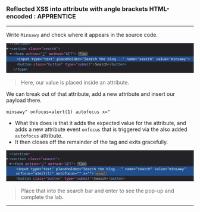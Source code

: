 ### Reflected XSS into attribute with angle brackets HTML-encoded : APPRENTICE

---

Write `Minsawy` and check where it appears in the source code.

![source](./screenshots/source.png)

> Here, our value is placed inside an attribute.

We can break out of that attribute, add a new attribute and insert our payload there.
```
minsawy" onfocus=alert(1) autofocus x="
```
- What this does is that it adds the expected value for the attribute, and adds a new attribute event `onfocus` that is triggered via the also added `autofocus` attribute.
- It then closes off the remainder of the tag and exits gracefully.

![newSource](./screenshots/newsource.png)

> Place that into the search bar and enter to see the pop-up and complete the lab.

---
